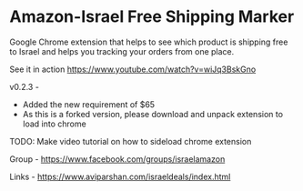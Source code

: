 # Amazon-Israel Free Shipping Marker
Google Chrome extension that helps to see which product is shipping free to Israel and helps you tracking your orders from one place.

See it in action https://www.youtube.com/watch?v=wiJq3BskGno

v0.2.3 - 
- Added the new requirement of $65
- As this is a forked version, please download and unpack extension to load into chrome

TODO:
Make video tutorial on how to sideload chrome extension



Group - https://www.facebook.com/groups/israelamazon

Links - https://www.aviparshan.com/israeldeals/index.html
